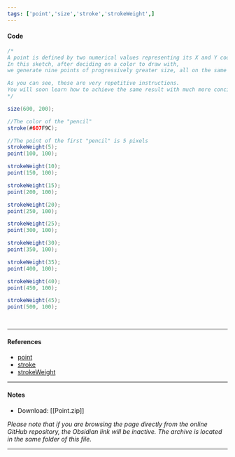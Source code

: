 ```yaml
---
tags: ['point','size','stroke','strokeWeight',]  
---
```


#### Code

``` java
/*
A point is defined by two numerical values representing its X and Y coordinates.
In this sketch, after deciding on a color to draw with,
we generate nine points of progressively greater size, all on the same axis.

As you can see, these are very repetitive instructions.
You will soon learn how to achieve the same result with much more concise syntax.
*/

size(600, 200);

//The color of the "pencil"
stroke(#607F9C);

//The point of the first "pencil" is 5 pixels
strokeWeight(5);
point(100, 100);

strokeWeight(10);
point(150, 100);

strokeWeight(15);
point(200, 100);

strokeWeight(20);
point(250, 100);

strokeWeight(25);
point(300, 100);

strokeWeight(30);
point(350, 100);

strokeWeight(35);
point(400, 100);

strokeWeight(40);
point(450, 100);

strokeWeight(45);
point(500, 100);




```

---

#### References

- [point](https://processing.org/reference/point_.html)
- [stroke](https://processing.org/reference/stroke_.html)
- [strokeWeight](https://processing.org/reference/strokeWeight_.html)

---

#### Notes

- Download: [[Point.zip]]

*Please note that if you are browsing the page directly from the online GitHub repository, the Obsidian link will be inactive. The archive is located in the same folder of this file.*

---
